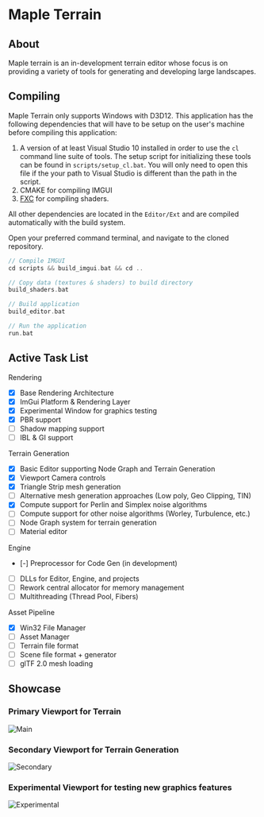 # Maple Terrain

## About

Maple terrain is an in-development terrain editor whose focus is on providing a variety of tools for generating and developing large landscapes. 

## Compiling

Maple Terrain only supports Windows with D3D12. This application has the following dependencies that will have to be setup on the user's machine before compiling this application:
1. A version of at least Visual Studio 10 installed in order to use the `cl` command line suite of tools. The setup script for initializing these tools can be found in `scripts/setup_cl.bat`. You will only need to open this file if the your path to Visual Studio is different than the path in the script. 
2. CMAKE for compiling IMGUI
3. [FXC](https://docs.microsoft.com/en-us/windows/win32/direct3dtools/fxc) for compiling shaders. 

All other dependencies are located in the `Editor/Ext` and are compiled automatically with the build system. 

Open your preferred command terminal, and navigate to the cloned repository.
```c
// Compile IMGUI
cd scripts && build_imgui.bat && cd ..

// Copy data (textures & shaders) to build directory
build_shaders.bat

// Build application
build_editor.bat

// Run the application
run.bat
```

## Active Task List

Rendering
- [x] Base Rendering Architecture
- [x] ImGui Platform & Rendering Layer
- [x] Experimental Window for graphics testing
- [x] PBR support 
- [ ] Shadow mapping support
- [ ] IBL & GI support 

Terrain Generation
- [x] Basic Editor supporting Node Graph and Terrain Generation
- [x] Viewport Camera controls
- [x] Triangle Strip mesh generation
- [ ] Alternative mesh generation approaches (Low poly, Geo Clipping, TIN) 
- [x] Compute support for Perlin and Simplex noise algorithms
- [ ] Compute support for other noise algorithms (Worley, Turbulence, etc.)
- [ ] Node Graph system for terrain generation
- [ ] Material editor

Engine
- [-] Preprocessor for Code Gen (in development)
- [ ] DLLs for Editor, Engine, and projects
- [ ] Rework central allocator for memory management
- [ ] Multithreading (Thread Pool, Fibers)

Asset Pipeline 
- [x] Win32 File Manager
- [ ] Asset Manager
- [ ] Terrain file format
- [ ] Scene file format + generator
- [ ] glTF 2.0 mesh loading

## Showcase

### Primary Viewport for Terrain
![Main](https://github.com/dustinrhollar/MapleTerrain/blob/main/data/showcase/main_viewport.PNG)

### Secondary Viewport for Terrain Generation
![Secondary](https://github.com/dustinrhollar/MapleTerrain/blob/main/data/showcase/node_editor.PNG)

### Experimental Viewport for testing new graphics features 

![Experimental](https://github.com/dustinrhollar/MapleTerrain/blob/main/data/showcase/experimental_editor.PNG)
